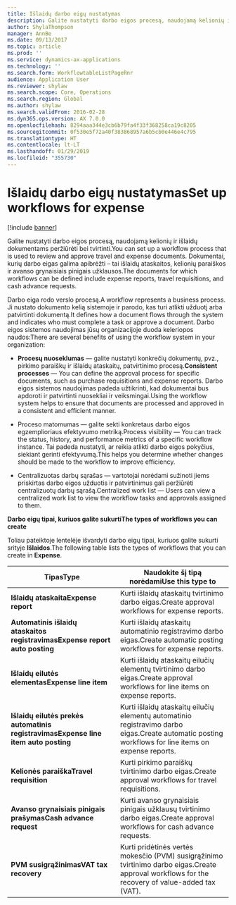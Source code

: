 ```yaml
---
title: Išlaidų darbo eigų nustatymas
description: Galite nustatyti darbo eigos procesą, naudojamą kelionių ir išlaidų dokumentams peržiūrėti bei tvirtinti.
author: ShylaThompson
manager: AnnBe
ms.date: 09/13/2017
ms.topic: article
ms.prod: ''
ms.service: dynamics-ax-applications
ms.technology: ''
ms.search.form: WorkflowtableListPageRnr
audience: Application User
ms.reviewer: shylaw
ms.search.scope: Core, Operations
ms.search.region: Global
ms.author: shylaw
ms.search.validFrom: 2016-02-28
ms.dyn365.ops.version: AX 7.0.0
ms.openlocfilehash: 8294aaa344e3cb6b79fa4f33f368258ca19c8205
ms.sourcegitcommit: 0f530e5f72a40f383868957a6b5cb0e446e4c795
ms.translationtype: HT
ms.contentlocale: lt-LT
ms.lasthandoff: 01/29/2019
ms.locfileid: "355730"
---
```

# <a name="set-up-workflows-for-expense"></a><span data-ttu-id="66286-103">Išlaidų darbo eigų nustatymas</span><span class="sxs-lookup"><span data-stu-id="66286-103">Set up workflows for expense</span></span>

[!include [banner](../includes/banner.md)]

<span data-ttu-id="66286-104"> Galite nustatyti darbo eigos procesą, naudojamą kelionių ir išlaidų dokumentams peržiūrėti bei tvirtinti.</span><span class="sxs-lookup"><span data-stu-id="66286-104">You can set up a workflow process that is used to review and approve travel and expense documents.</span></span> <span data-ttu-id="66286-105">Dokumentai, kurių darbo eigas galima apibrėžti – tai išlaidų ataskaitos, kelionių paraiškos ir avanso grynaisiais pinigais užklausos.</span><span class="sxs-lookup"><span data-stu-id="66286-105">The documents for which workflows can be defined include expense reports, travel requisitions, and cash advance requests.</span></span>

<span data-ttu-id="66286-106">Darbo eiga rodo verslo procesą.</span><span class="sxs-lookup"><span data-stu-id="66286-106">A workflow represents a business process.</span></span> <span data-ttu-id="66286-107">Ji nustato dokumento kelią sistemoje ir parodo, kas turi atlikti užduotį arba patvirtinti dokumentą.</span><span class="sxs-lookup"><span data-stu-id="66286-107">It defines how a document flows through the system and indicates who must complete a task or approve a document.</span></span> <span data-ttu-id="66286-108">Darbo eigos sistemos naudojimas jūsų organizacijoje duoda keleriopos naudos:</span><span class="sxs-lookup"><span data-stu-id="66286-108">There are several benefits of using the workflow system in your organization:</span></span>

-   <span data-ttu-id="66286-109">**Procesų nuoseklumas** — galite nustatyti konkrečių dokumentų, pvz., pirkimo paraiškų ir išlaidų ataskaitų, patvirtinimo procesą.</span><span class="sxs-lookup"><span data-stu-id="66286-109">**Consistent processes** — You can define the approval process for specific documents, such as purchase requisitions and expense reports.</span></span> <span data-ttu-id="66286-110">Darbo eigos sistemos naudojimas padeda užtikrinti, kad dokumentai bus apdoroti ir patvirtinti nuosekliai ir veiksmingai.</span><span class="sxs-lookup"><span data-stu-id="66286-110">Using the workflow system helps to ensure that documents are processed and approved in a consistent and efficient manner.</span></span>

-   <span data-ttu-id="66286-111">Proceso matomumas — galite sekti konkretaus darbo eigos egzemplioriaus efektyvumo metriką.</span><span class="sxs-lookup"><span data-stu-id="66286-111">Process visibility — You can track the status, history, and performance metrics of a specific workflow instance.</span></span> <span data-ttu-id="66286-112">Tai padeda nustatyti, ar reikia atlikti darbo eigos pokyčius, siekiant gerinti efektyvumą.</span><span class="sxs-lookup"><span data-stu-id="66286-112">This helps you determine whether changes should be made to the workflow to improve efficiency.</span></span>

-   <span data-ttu-id="66286-113">Centralizuotas darbų sąrašas — vartotojai norėdami sužinoti jiems priskirtas darbo eigos užduotis ir patvirtinimus gali peržiūrėti centralizuotų darbų sąrašą.</span><span class="sxs-lookup"><span data-stu-id="66286-113">Centralized work list — Users can view a centralized work list to view the workflow tasks and approvals assigned to them.</span></span> 

<span data-ttu-id="66286-114">**Darbo eigų tipai, kuriuos galite sukurti**</span><span class="sxs-lookup"><span data-stu-id="66286-114">**The types of workflows you can create**</span></span>

<span data-ttu-id="66286-115">Toliau pateiktoje lentelėje išvardyti darbo eigų tipai, kuriuos galite sukurti srityje **Išlaidos**.</span><span class="sxs-lookup"><span data-stu-id="66286-115">The following table lists the types of workflows that you can create in **Expense**.</span></span>


|              <span data-ttu-id="66286-116"><strong>Tipas</strong></span><span class="sxs-lookup"><span data-stu-id="66286-116"><strong>Type</strong></span></span>              |                   <span data-ttu-id="66286-117"><strong>Naudokite šį tipą norėdami</strong></span><span class="sxs-lookup"><span data-stu-id="66286-117"><strong>Use this type to</strong></span></span>                   |
|-------------------------------------------------|-----------------------------------------------------------------------|
|         <span data-ttu-id="66286-118"><strong>Išlaidų ataskaita</strong></span><span class="sxs-lookup"><span data-stu-id="66286-118"><strong>Expense report</strong></span></span>         |            <span data-ttu-id="66286-119">Kurti išlaidų ataskaitų tvirtinimo darbo eigas.</span><span class="sxs-lookup"><span data-stu-id="66286-119">Create approval workflows for expense reports.</span></span>             |
|  <span data-ttu-id="66286-120"><strong>Automatinis išlaidų ataskaitos registravimas</strong></span><span class="sxs-lookup"><span data-stu-id="66286-120"><strong>Expense report auto posting</strong></span></span>   |        <span data-ttu-id="66286-121">Kurti išlaidų ataskaitų automatinio registravimo darbo eigas.</span><span class="sxs-lookup"><span data-stu-id="66286-121">Create automatic posting workflows for expense reports.</span></span>        |
|       <span data-ttu-id="66286-122"><strong>Išlaidų eilutės elementas</strong></span><span class="sxs-lookup"><span data-stu-id="66286-122"><strong>Expense line item</strong></span></span>        |     <span data-ttu-id="66286-123">Kurti išlaidų ataskaitų eilučių elementų tvirtinimo darbo eigas.</span><span class="sxs-lookup"><span data-stu-id="66286-123">Create approval workflows for line items on expense reports.</span></span>      |
| <span data-ttu-id="66286-124"><strong>Išlaidų eilutės prekės automatinis registravimas</strong></span><span class="sxs-lookup"><span data-stu-id="66286-124"><strong>Expense line item auto posting</strong></span></span> | <span data-ttu-id="66286-125">Kurti išlaidų ataskaitų eilučių elementų automatinio registravimo darbo eigas.</span><span class="sxs-lookup"><span data-stu-id="66286-125">Create automatic posting workflows for line items on expense reports.</span></span> |
|       <span data-ttu-id="66286-126"><strong>Kelionės paraiška</strong></span><span class="sxs-lookup"><span data-stu-id="66286-126"><strong>Travel requisition</strong></span></span>       |          <span data-ttu-id="66286-127">Kurti pirkimo paraiškų tvirtinimo darbo eigas.</span><span class="sxs-lookup"><span data-stu-id="66286-127">Create approval workflows for travel requisitions.</span></span>           |
|      <span data-ttu-id="66286-128"><strong>Avanso grynaisiais pinigais prašymas</strong></span><span class="sxs-lookup"><span data-stu-id="66286-128"><strong>Cash advance request</strong></span></span>      |         <span data-ttu-id="66286-129">Kurti avanso grynaisiais pinigais užklausų tvirtinimo darbo eigas.</span><span class="sxs-lookup"><span data-stu-id="66286-129">Create approval workflows for cash advance requests.</span></span>          |
|        <span data-ttu-id="66286-130"><strong>PVM susigrąžinimas</strong></span><span class="sxs-lookup"><span data-stu-id="66286-130"><strong>VAT tax recovery</strong></span></span>        | <span data-ttu-id="66286-131">Kurti pridėtinės vertės mokesčio (PVM) susigrąžinimo tvirtinimo darbo eigas.</span><span class="sxs-lookup"><span data-stu-id="66286-131">Create approval workflows for the recovery of value-added tax (VAT).</span></span>  |

